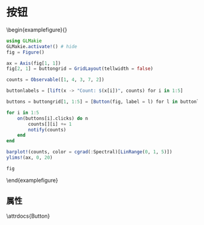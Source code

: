 # 按钮

\begin{examplefigure}{}

```julia
using GLMakie
GLMakie.activate!() # hide
fig = Figure()

ax = Axis(fig[1, 1])
fig[2, 1] = buttongrid = GridLayout(tellwidth = false)

counts = Observable([1, 4, 3, 7, 2])

buttonlabels = [lift(x -> "Count: $(x[i])", counts) for i in 1:5]

buttons = buttongrid[1, 1:5] = [Button(fig, label = l) for l in buttonlabels]

for i in 1:5
    on(buttons[i].clicks) do n
        counts[][i] += 1
        notify(counts)
    end
end

barplot!(counts, color = cgrad(:Spectral)[LinRange(0, 1, 5)])
ylims!(ax, 0, 20)

fig
```

\end{examplefigure}

## 属性

\attrdocs{Button}
